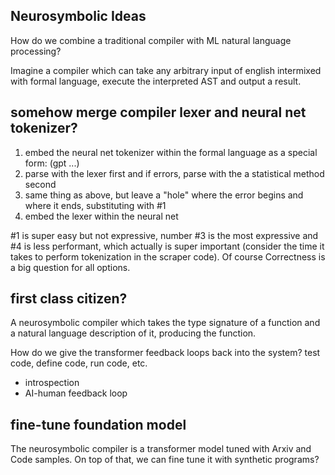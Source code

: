 ## Neurosymbolic Ideas

How do we combine a traditional compiler with ML natural language processing?

Imagine a compiler which can take any arbitrary input of english intermixed with formal language, execute the interpreted AST and output a result.

## somehow merge compiler lexer and neural net tokenizer?

1. embed the neural net tokenizer within the formal language as a special form: (gpt ...)
2. parse with the lexer first and if errors, parse with the a statistical method second
3. same thing as above, but leave a "hole" where the error begins and where it ends, substituting with #1
4. embed the lexer within the neural net

#1 is super easy but not expressive, number #3 is the most expressive and #4 is less performant,
which actually is super important (consider the time it takes to perform tokenization in the scraper code). Of course Correctness is a big question for all options.

## first class citizen?

A neurosymbolic compiler which takes the type signature of a function and a natural language description of it, producing the function.

How do we give the transformer feedback loops back into the system? test code, define code, run code, etc.

- introspection
- AI-human feedback loop

## fine-tune foundation model

The neurosymbolic compiler is a transformer model tuned with Arxiv and Code samples. On top of that, we can fine tune it with synthetic programs?

